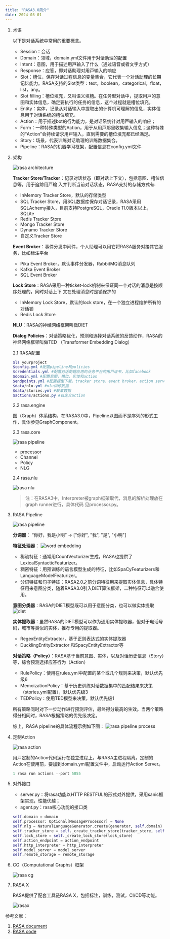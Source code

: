 ```yaml
---
title: "RASA3.0简介"
date: 2024-03-01
---
```

1. 术语  

   以下是对话系统中常⽤的重要概念。

   * Session：会话
   * Domain：领域，domain.yml⽂件⽤于对话助理的配置
   * Intent：意图，⽤于描述⽤⼾输⼊了什么（通过语⾳或者⽂字⽅式）
   * Response：应答，即对话助理对⽤⼾输⼊的响应
   * Slot：槽位，保存对话过程信息的变量集合，它代表⼀个对话助理的⻓期记忆能⼒。RASA⽀持的Slot类型：text，boolean，categorical，float，list，any。
   * Slot filling：槽位填充，⼜叫语义填槽。在任务型对话中，提取⽤⼾的意图和实体信息，确定要执⾏的任务的信息，这个过程就是槽位填充。
   * Entity：实体，记录从对话输⼊中提取出的计算机可理解的信息，实体信息⽤于对话系统的槽位填充。
   * Action：⽤于描述bot的⾏为能⼒，是对话系统针对⽤⼾输⼊的响应；
   * Form：⼀种特殊类型的Action，⽤于从⽤⼾那⾥收集输⼊信息；这种特殊的“Action”会持续请求⽤⼾输⼊，直到需要的槽位填充都已经满⾜。
   * Story：场景，代表训练对话助理的训练数据集合。
   * Pipeline：RASA的机器学习框架，配置信息在config.yml⽂件

2. 架构  

   ![rasa architecture](../assets/img/rasa-arch.png)

   **Tracker Store/Tracker**：记录对话状态（即对话上下⽂），包括意图、槽位信息等，⽤于追踪⽤⼾输
⼊并判断当前对话状态，RASA⽀持的存储⽅式有:

   * InMemory Tracker Store，默认的存储类型  
   * SQL Tracker Store，⽤SQL数据库保存对话记录，RASA采⽤SQLAchemy接⼊，⽬前⽀持PostgreSQL，Oracle 11.0版本以上，SQLite  
   * Redis Tracker Store  
   * Mongo Tracker Store  
   * Dynamo Tracker Store  
   * ⾃定义Tracker Store

   **Event Broker**：事件分发中间件，个⼈助理可以⽤它将RASA服务对接其它服务，⽐如标注平台

   * Pika Event Broker，默认事件分发器，RabbitMQ消息队列  
   * Kafka Event Broker  
   * SQL Event Broker  

   **Lock Store**：RASA采⽤⼀种ticket-lock机制来保证同⼀个对话的消息是按顺序处理的，同时对话上下
⽂在处理消息时是锁保护的

   * InMemory Lock Store，默认的lock store，在⼀个独⽴进程维护所有的对话锁  
   * Redis Lock Store

   **NLU**：RASA的神经⽹络框架叫做DIET

   **Dialog Policies**：对话策略优化，预测和选择对话系统的反馈动作，RASA的神经⽹络框架叫做TED
（Transformer Embedding Dialog）

   2.1 RASA配置

   ```powershell
   $ls yourproject
   $config.yml #配置pipeline和policies
   $credentials.yml #配置对话助理应⽤的业务平台的⽤⼾证书，⽐如facebook
   $domain.yml #配置意图，槽位，实体和action
   $endpoints.yml #配置模型下载，tracker store，event broker，action server等服务的地址和端口
   $data/nlu.yml #nlu训练数据
   $data/stories.yml #故事数据
   $actions/actions.py #⾃定义action
   ```

   2.2 rasa.engine

   图（Graph）体系结构，在RASA3.0中，Pipeline以图⽽不是序列的形式⼯作，具体参见GraphComponent。

   2.3 rasa.core

   ![rasa pipeline](../assets/img/rasa-pipeline.png)

   * processor
   * Channel
   * Policy
   * NLG

   2.4 rasa.nlu

   ![rasa nlu](../assets/img/rasa-nlu.png)

   > 注：在RASA3中，Interpreter被graph框架取代，消息的解析处理放在graph runner进⾏，具体代码
⻅processor.py。

3. RASA Pipeline

   ![rasa pipeline](../assets/img/rasa-pipeline.png)

   **分词器**：
   “你好，我是⼩明” -> ["你好", "我", "是", "⼩明"]

   **特征处理器**：
   ![word embedding](../assets/img/rasa-embedding.png)

   * 稀疏特征：通常⽤CountVectorizer⽣成，RASA也提供了LexicalSyntacticFeaturizer。
   * 稠密特征：⽤预训练的语⾔模型⽣成的特征，⽐如SpaCyFeaturizers和LanguageModelFeaturizer。
   * 分词特征和句⼦特征：RASA2.0之前分词特征⽤来提取实体信息，具体特征⽤来意图分类，随着RASA3.0引⼊DIET算法框架，⼆种特征可以融合使⽤。

   **意图分类器**：RASA的DIET模型既可以⽤于意图分类，也可以做实体提取
   ![diet](../assets/img/rasa-diet.png)

   **实体提取器**：虽然RASA的DIET模型可以作为通⽤实体提取器，但对于电话号码，城市等类似的实体，推荐专⽤的提取器。

   * RegexEntityExtractor，基于正则表达式的实体提取器
   * DucklingEntityExtractor 和SpacyEntityExtractor等

   **对话策略（Policy）**：RASA基于当前意图、实体，以及对话历史信息（Story）等，综合预测选择应答⾏为（Action）

   * RulePolicy：使⽤在rules.yml中配置的某个或⼏个规则来决策，默认优先级6
   * MemoizationPolicy：基于历史训练对话数据集中的匹配结果来决策（stories.yml配置），默认优先级3
   * TEDPolicy：使⽤TED模型来决策，默认优先级1

   所有策略同时对下⼀步动作进⾏预测评估，最终得分最⾼的⽣效。当两个策略得分相同时，RASA根据策略的优先级决定。

   综上，RASA pipeline的具体流程⽰例如下图：
   ![rasa pipeline process](../assets/img/rasa-pipiline-process.png)

4. 定制Action

   ![rasa action](../assets/img/rasa-action.png)

   ⽤⼾定制的Action代码运⾏在独⽴进程上，与RASA主进程隔离。定制的Action在使⽤前，要加到domain.yml配置⽂件中，启动运⾏Action Server。

   ```powershell
   1 rasa run actions --port 5055
   ```

5. 对外接⼝

   * server.py：将rasa功能以HTTP RESTFUL的形式对外提供，采⽤sanic框架实现，性能优越；
   * agent.py：rasa核⼼功能的接⼝类

   ```python
   self.domain = domain
   self.processor: Optional[MessageProcessor] = None
   self.nlg = NaturalLanguageGenerator.create(generator, self.domain)
   self.tracker_store = self._create_tracker_store(tracker_store, self.domain)
   self.lock_store = self._create_lock_store(lock_store)
   self.action_endpoint = action_endpoint
   self.http_interpreter = http_interpreter
   self.model_server = model_server
   self.remote_storage = remote_storage
   ```

6. CG（Computational Graphs）框架

   ![rasa cg](../assets/img/rasa-cg.png)

7. RASA X

   RASA提供了配套⼯具链RASA X，包括标注，训练，测试，CI/CD等功能。

   ![rasax](../assets/img/rasax.png)

参考文献：

1. [RASA document](https://rasa.com/docs/rasa/)
2. [RASA code](https://github.com/RasaHQ/rasa)
